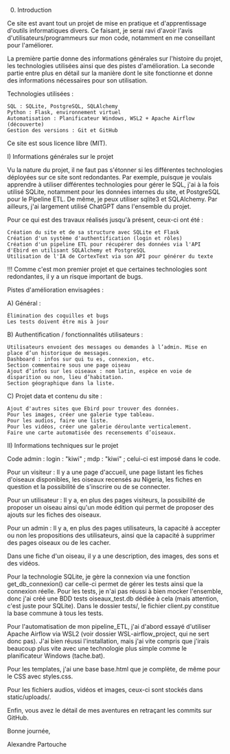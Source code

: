 0) Introduction

Ce site est avant tout un projet de mise en pratique et d'apprentissage d'outils informatiques divers. Ce faisant, je serai ravi d'avoir l'avis d'utilisateurs/programmeurs sur mon code, notamment en me conseillant pour l'améliorer.

La première partie donne des informations générales sur l'histoire du projet, les technologies utilisées ainsi que des pistes d'amélioration. La seconde partie entre plus en détail sur la manière dont le site fonctionne et donne des informations nécessaires pour son utilisation.

Technologies utilisées :

    SQL : SQLite, PostgreSQL, SQLAlchemy
    Python : Flask, environnement virtuel
    Automatisation : Planificateur Windows, WSL2 + Apache Airflow (découverte)
    Gestion des versions : Git et GitHub

Ce site est sous licence libre (MIT).

I) Informations générales sur le projet

Vu la nature du projet, il ne faut pas s'étonner si les différentes technologies déployées sur ce site sont redondantes. Par exemple, puisque je voulais apprendre à utiliser différentes technologies pour gérer le SQL, j'ai à la fois utilisé SQLite, notamment pour les données internes du site, et PostgreSQL pour le Pipeline ETL. De même, je peux utiliser sqlite3 et SQLAlchemy. Par ailleurs, j'ai largement utilisé ChatGPT dans l'ensemble du projet.

Pour ce qui est des travaux réalisés jusqu'à présent, ceux-ci ont été :

    Création du site et de sa structure avec SQLite et Flask
    Création d'un système d'authentification (login et rôles)
    Création d'un pipeline ETL pour récupérer des données via l'API d'Ebird en utilisant SQLAlchemy et PostgreSQL
    Utilisation de l'IA de CortexText via son API pour générer du texte

!!! Comme c'est mon premier projet et que certaines technologies sont redondantes, il y a un risque important de bugs.

Pistes d'amélioration envisagées :

A) Général :

    Élimination des coquilles et bugs
    Les tests doivent être mis à jour

B) Authentification / fonctionnalités utilisateurs :

    Utilisateurs envoient des messages ou demandes à l’admin. Mise en place d’un historique de messages.
    Dashboard : infos sur qui tu es, connexion, etc.
    Section commentaire sous une page oiseau
    Ajout d’infos sur les oiseaux : nom latin, espèce en voie de disparition ou non, lieu d’habitation.
    Section géographique dans la liste.

C) Projet data et contenu du site :

    Ajout d'autres sites que Ebird pour trouver des données.
    Pour les images, créer une galerie type tableau.
    Pour les audios, faire une liste.
    Pour les vidéos, créer une galerie déroulante verticalement.
    Faire une carte automatisée des recensements d’oiseaux.

II) Informations techniques sur le projet

Code admin : login : "kiwi" ; mdp : "kiwi" ; celui-ci est imposé dans le code.

Pour un visiteur : Il y a une page d'accueil, une page listant les fiches d'oiseaux disponibles, les oiseaux recensés au Nigeria, les fiches en question et la possibilité de s'inscrire ou de se connecter.

Pour un utilisateur : Il y a, en plus des pages visiteurs, la possibilité de proposer un oiseau ainsi qu'un mode édition qui permet de proposer des ajouts sur les fiches des oiseaux.

Pour un admin : Il y a, en plus des pages utilisateurs, la capacité à accepter ou non les propositions des utilisateurs, ainsi que la capacité à supprimer des pages oiseaux ou de les cacher.

Dans une fiche d'un oiseau, il y a une description, des images, des sons et des vidéos.

Pour la technologie SQLite, je gère la connexion via une fonction get_db_connexion() car celle-ci permet de gérer les tests ainsi que la connexion réelle. Pour les tests, je n'ai pas réussi à bien mocker l'ensemble, donc j'ai créé une BDD tests oiseaux_test.db dédiée à cela (mais attention, c'est juste pour SQLite). Dans le dossier tests/, le fichier client.py constitue la base commune à tous les tests.

Pour l'automatisation de mon pipeline_ETL, j'ai d'abord essayé d'utiliser Apache Airflow via WSL2 (voir dossier WSL-airflow_project, qui ne sert donc pas). J'ai bien réussi l'installation, mais j'ai vite compris que j'irais beaucoup plus vite avec une technologie plus simple comme le planificateur Windows (tache.bat).

Pour les templates, j'ai une base base.html que je complète, de même pour le CSS avec styles.css.

Pour les fichiers audios, vidéos et images, ceux-ci sont stockés dans static/uploads/.

Enfin, vous avez le détail de mes aventures en retraçant les commits sur GitHub.

Bonne journée,

Alexandre Partouche